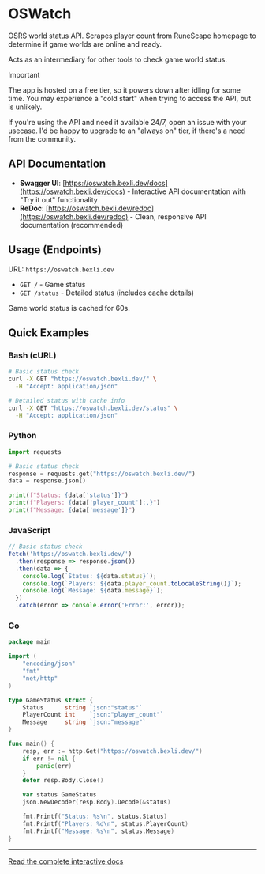 # OSWatch

OSRS world status API. Scrapes player count from RuneScape homepage to determine if game worlds are online and ready.

Acts as an intermediary for other tools to check game world status.

> [!important]
> The app is hosted on a free tier, so it powers down after idling for some time. You may experience a "cold start" when trying to access the API, but is unlikely.
>
> If you're using the API and need it available 24/7, open an issue with your usecase. I'd be happy to upgrade to an "always on" tier, if there's a need from the community.

## API Documentation

- **Swagger UI**: [https://oswatch.bexli.dev/docs](https://oswatch.bexli.dev/docs) - Interactive API documentation with "Try it out" functionality
- **ReDoc**: [https://oswatch.bexli.dev/redoc](https://oswatch.bexli.dev/redoc) - Clean, responsive API documentation (recommended)


## Usage (Endpoints)

URL: `https://oswatch.bexli.dev`
- `GET /` - Game status
- `GET /status` - Detailed status (includes cache details)

Game world status is cached for 60s.

## Quick Examples

### Bash (cURL)
```bash
# Basic status check
curl -X GET "https://oswatch.bexli.dev/" \
  -H "Accept: application/json"

# Detailed status with cache info
curl -X GET "https://oswatch.bexli.dev/status" \
  -H "Accept: application/json"
```

### Python

```python
import requests

# Basic status check
response = requests.get("https://oswatch.bexli.dev/")
data = response.json()

print(f"Status: {data['status']}")
print(f"Players: {data['player_count']:,}")
print(f"Message: {data['message']}")
```

### JavaScript

```javascript
// Basic status check
fetch('https://oswatch.bexli.dev/')
  .then(response => response.json())
  .then(data => {
    console.log(`Status: ${data.status}`);
    console.log(`Players: ${data.player_count.toLocaleString()}`);
    console.log(`Message: ${data.message}`);
  })
  .catch(error => console.error('Error:', error));
```

### Go

```go
package main

import (
    "encoding/json"
    "fmt"
    "net/http"
)

type GameStatus struct {
    Status      string `json:"status"`
    PlayerCount int    `json:"player_count"`
    Message     string `json:"message"`
}

func main() {
    resp, err := http.Get("https://oswatch.bexli.dev/")
    if err != nil {
        panic(err)
    }
    defer resp.Body.Close()

    var status GameStatus
    json.NewDecoder(resp.Body).Decode(&status)

    fmt.Printf("Status: %s\n", status.Status)
    fmt.Printf("Players: %d\n", status.PlayerCount)
    fmt.Printf("Message: %s\n", status.Message)
}
```

--- 

[Read the complete interactive docs](https://oswatch.bexli.dev/redoc)
